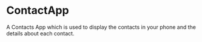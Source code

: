 # ContactApp

A Contacts App which is used to display the contacts in your phone and the details about each contact. 
